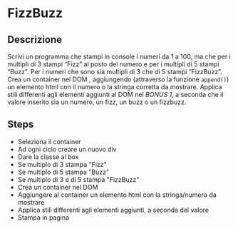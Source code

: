 FizzBuzz
===
## Descrizione
Scrivi un programma che stampi in console i numeri da 1 a 100,
ma che per i multipli di 3 stampi “Fizz” al posto del numero e per i multipli di 5 stampi “Buzz”.
Per i numeri che sono sia multipli di 3 che di 5 stampi “FizzBuzz”. Crea un container nel DOM , aggiungendo (attraverso la funzione `append()`) un elemento html con il numero o la stringa corretta da mostrare.
Applica stili differenti agli elementi aggiunti al DOM nel *BONUS 1*, a seconda che il valore inserito sia un numero, un fizz, un buzz o un fizzbuzz.

## Steps
- Seleziona il container
- Ad ogni ciclo creare un nuovo div
- Dare la classe al box
- Se multiplo di 3 stampa "Fizz"
- Se multiplo di 5 stampa "Buzz"
- Se multiplo di 3 e di 5 stampa "FizzBuzz"
- Crea un container nel DOM
- Aggiungere al container un elemento html con la stringa/numero da mostrare
- Applica stili differenti agli elementi aggiunti, a seconda del valore
- Stampa in pagina
